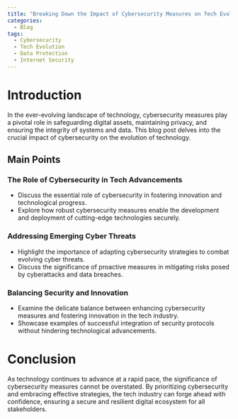 ```yaml
---
title: "Breaking Down the Impact of Cybersecurity Measures on Tech Evolution"
categories:
  - Blog
tags:
  - Cybersecurity
  - Tech Evolution
  - Data Protection
  - Internet Security
---
```


# Introduction
In the ever-evolving landscape of technology, cybersecurity measures play a pivotal role in safeguarding digital assets, maintaining privacy, and ensuring the integrity of systems and data. This blog post delves into the crucial impact of cybersecurity on the evolution of technology.

## Main Points
### The Role of Cybersecurity in Tech Advancements
- Discuss the essential role of cybersecurity in fostering innovation and technological progress.
- Explore how robust cybersecurity measures enable the development and deployment of cutting-edge technologies securely.

### Addressing Emerging Cyber Threats
- Highlight the importance of adapting cybersecurity strategies to combat evolving cyber threats.
- Discuss the significance of proactive measures in mitigating risks posed by cyberattacks and data breaches.

### Balancing Security and Innovation
- Examine the delicate balance between enhancing cybersecurity measures and fostering innovation in the tech industry.
- Showcase examples of successful integration of security protocols without hindering technological advancements.

# Conclusion
As technology continues to advance at a rapid pace, the significance of cybersecurity measures cannot be overstated. By prioritizing cybersecurity and embracing effective strategies, the tech industry can forge ahead with confidence, ensuring a secure and resilient digital ecosystem for all stakeholders.